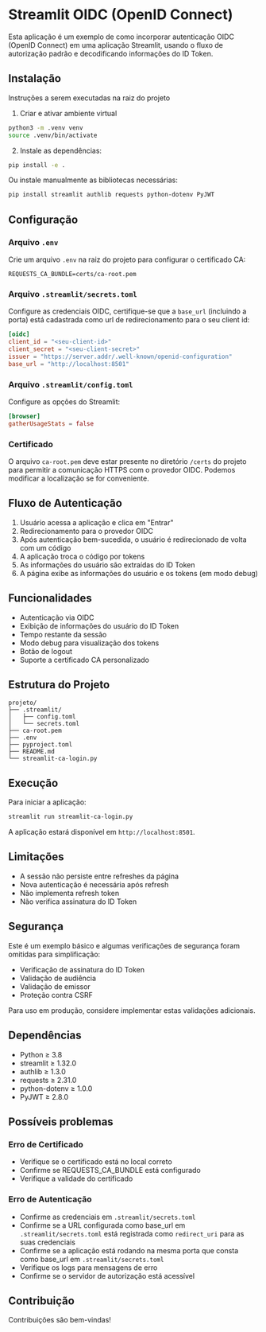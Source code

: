 # Streamlit OIDC (OpenID Connect)

Esta aplicação é um exemplo de como incorporar autenticação OIDC (OpenID Connect) em uma aplicação Streamlit, usando o fluxo de autorização padrão e decodificando informações do ID Token.

## Instalação

Instruções a serem executadas na raiz do projeto

1. Criar e ativar ambiente virtual

```bash
python3 -m .venv venv
source .venv/bin/activate
```

2. Instale as dependências:

```bash
pip install -e .
```

Ou instale manualmente as bibliotecas necessárias:

```bash
pip install streamlit authlib requests python-dotenv PyJWT
```

## Configuração

### Arquivo `.env`

Crie um arquivo `.env` na raiz do projeto para configurar o certificado CA:

```
REQUESTS_CA_BUNDLE=certs/ca-root.pem
```

### Arquivo `.streamlit/secrets.toml`

Configure as credenciais OIDC, certifique-se que a `base_url` (incluindo a porta) está cadastrada como url de redirecionamento para o seu client id:

```toml
[oidc]
client_id = "<seu-client-id>"
client_secret = "<seu-client-secret>"
issuer = "https://server.addr/.well-known/openid-configuration"
base_url = "http://localhost:8501"
```

### Arquivo `.streamlit/config.toml`

Configure as opções do Streamlit:

```toml
[browser]
gatherUsageStats = false
```

### Certificado

O arquivo `ca-root.pem` deve estar presente no diretório `/certs` do projeto para permitir a comunicação HTTPS com o provedor OIDC. Podemos modificar a localização se for conveniente.

## Fluxo de Autenticação

1. Usuário acessa a aplicação e clica em "Entrar"
2. Redirecionamento para o provedor OIDC
3. Após autenticação bem-sucedida, o usuário é redirecionado de volta com um código
4. A aplicação troca o código por tokens
5. As informações do usuário são extraídas do ID Token
6. A página exibe as informações do usuário e os tokens (em modo debug)

## Funcionalidades

- Autenticação via OIDC
- Exibição de informações do usuário do ID Token
- Tempo restante da sessão
- Modo debug para visualização dos tokens
- Botão de logout
- Suporte a certificado CA personalizado

## Estrutura do Projeto

```
projeto/
├── .streamlit/
│   ├── config.toml
│   └── secrets.toml
├── ca-root.pem
├── .env
├── pyproject.toml
├── README.md
└── streamlit-ca-login.py
```

## Execução

Para iniciar a aplicação:

```bash
streamlit run streamlit-ca-login.py
```

A aplicação estará disponível em `http://localhost:8501`.

## Limitações

- A sessão não persiste entre refreshes da página
- Nova autenticação é necessária após refresh
- Não implementa refresh token
- Não verifica assinatura do ID Token

## Segurança

Este é um exemplo básico e algumas verificações de segurança foram omitidas para simplificação:

- Verificação de assinatura do ID Token
- Validação de audiência
- Validação de emissor
- Proteção contra CSRF

Para uso em produção, considere implementar estas validações adicionais.

## Dependências

- Python ≥ 3.8
- streamlit ≥ 1.32.0
- authlib ≥ 1.3.0
- requests ≥ 2.31.0
- python-dotenv ≥ 1.0.0
- PyJWT ≥ 2.8.0

## Possíveis problemas

### Erro de Certificado

- Verifique se o certificado está no local correto
- Confirme se REQUESTS_CA_BUNDLE está configurado
- Verifique a validade do certificado

### Erro de Autenticação

- Confirme as credenciais em `.streamlit/secrets.toml`
- Confirme se a URL configurada como base_url em `.streamlit/secrets.toml` está registrada como `redirect_uri` para as suas credenciais
- Confirme se a aplicação está rodando na mesma porta que consta como base_url em `.streamlit/secrets.toml`
- Verifique os logs para mensagens de erro
- Confirme se o servidor de autorização está acessível

## Contribuição

Contribuições são bem-vindas!
